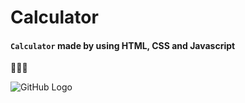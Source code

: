 # Calculator


#### **`Calculator`** made by using HTML, CSS and Javascript

:metal::metal::metal:


![GitHub Logo](screenshots/screenshot.png)
